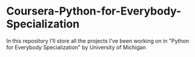 # Coursera-Python-for-Everybody-Specialization
In this repository I'll store all the projects I've been working on in "Python for Everybody Specialization" by University of Michigan
